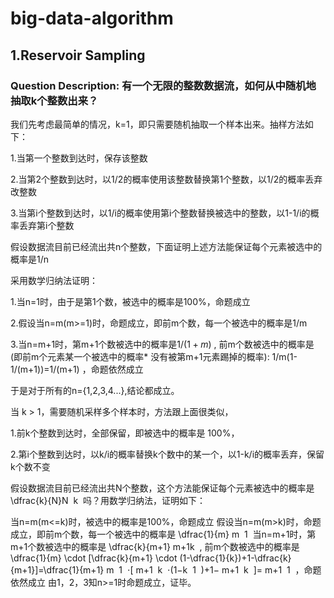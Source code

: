 # big-data-algorithm

## 1.Reservoir Sampling

### Question Description: 有一个无限的整数数据流，如何从中随机地抽取k个整数出来？

我们先考虑最简单的情况，k=1，即只需要随机抽取一个样本出来。抽样方法如下：

1.当第一个整数到达时，保存该整数

2.当第2个整数到达时，以1/2的概率使用该整数替换第1个整数，以1/2的概率丢弃改整数

3.当第i个整数到达时，以1/i的概率使用第i个整数替换被选中的整数，以1-1/i的概率丢弃第i个整数

假设数据流目前已经流出共n个整数，下面证明上述方法能保证每个元素被选中的概率是1/n

采用数学归纳法证明：

1.当n=1时，由于是第1个数，被选中的概率是100%，命题成立

2.假设当n=m(m>=1)时，命题成立，即前m个数，每一个被选中的概率是1/m

3.当n=m+1时，第m+1个数被选中的概率是$1/(1+m)$ , 前m个数被选中的概率是(即前m个元素某一个被选中的概率* 没有被第m+1元素踢掉的概率):
1/m(1-1/(m+1))=1/(m+1) ，命题依然成立

于是对于所有的n={1,2,3,4...},结论都成立。


当 k > 1，需要随机采样多个样本时，方法跟上面很类似，

1.前k个整数到达时，全部保留，即被选中的概率是 100%，

2.第i个整数到达时，以k/i的概率替换k个数中的某一个，以1-k/i的概率丢弃，保留k个数不变


假设数据流目前已经流出共N个整数，这个方法能保证每个元素被选中的概率是\dfrac{k}{N}
​N
​
​k
​​ 吗？用数学归纳法，证明如下：

当n=m(m<=k)时，被选中的概率是100%，命题成立
假设当n=m(m>k)时，命题成立，即前m个数，每一个被选中的概率是 \dfrac{1}{m}
​m
​
​1
​​ 
当n=m+1时，第m+1个数被选中的概率是 \dfrac{k}{m+1}
​m+1
​
​k
​​ , 前m个数被选中的概率是\dfrac{1}{m} \cdot [\dfrac{k}{m+1} \cdot (1-\dfrac{1}{k})+1-\dfrac{k}{m+1}]=\dfrac{1}{m+1}
​m
​
​1
​​ ⋅[
​m+1
​
​k
​​ ⋅(1−
​k
​
​1
​​ )+1−
​m+1
​
​k
​​ ]=
​m+1
​
​1
​​ ，命题依然成立
由1，2，3知n>=1时命题成立，证毕。

